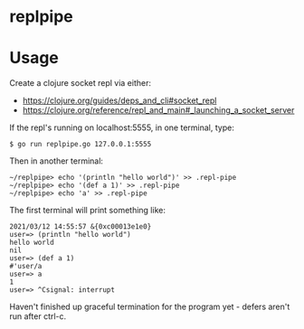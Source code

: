 # replpipe

# Usage

Create a clojure socket repl via either:

- https://clojure.org/guides/deps_and_cli#socket_repl
- https://clojure.org/reference/repl_and_main#_launching_a_socket_server

If the repl's running on localhost:5555, in one terminal, type:

    $ go run replpipe.go 127.0.0.1:5555

Then in another terminal:

    ~/replpipe> echo '(println "hello world")' >> .repl-pipe
    ~/replpipe> echo '(def a 1)' >> .repl-pipe
    ~/replpipe> echo 'a' >> .repl-pipe

The first terminal will print something like:

    2021/03/12 14:55:57 &{0xc00013e1e0}
    user=> (println "hello world")
    hello world
    nil
    user=> (def a 1)
    #'user/a
    user=> a
    1
    user=> ^Csignal: interrupt

Haven't finished up graceful termination for the program yet - defers aren't
run after ctrl-c.
